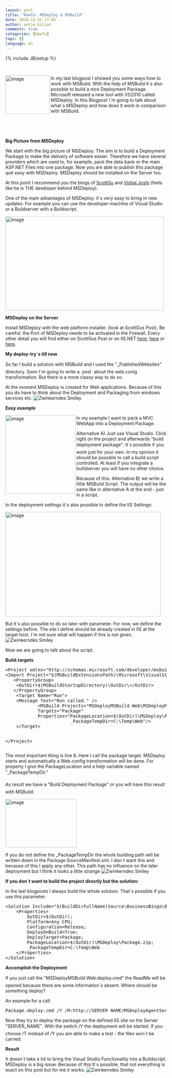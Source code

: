 ```yaml
---
layout: post
title: "HowTo: MSDeploy & MSBuild"
date: 2010-11-21 17:03
author: antje.kilian
comments: true
categories: [HowTo]
tags: []
language: en
---
```

{% include JB/setup %}
<p>&#160;</p>  <p><img title="image" border="0" alt="image" align="left" src="{{BASE_PATH}}/assets/wp-images-de/image_thumb275.png" width="139" height="120" />In my last blogpost I showed you some ways how to work with MSBuild. With the help of MSBuild it´s also possible to build a nice Deployment Package. Microsoft released a new tool with VS2010 called MSDeploy. In this Blogpost I´m going to talk about what´s MSDeploy and how does it work in comparison with MSBuild.</p>  <p>&#160;</p>  <!--more-->  <p>&#160;</p>  <p><b>Big Picture from MSDeploy</b></p>  <p>We start with the big picture of MSDeploy. The aim is to build a Deployment Package to make the delivery of software easier. Therefore we have several providers which are used to, for example, pack the data bank or the main ASP.NET Files into one package. Now you are able to publish this package quit easy with MSDeploy. MSDeploy should be installed on the Server too.</p>  <p>At this point I recommend you the blogs of <a href="http://weblogs.asp.net/scottgu/archive/2010/09/13/automating-deployment-with-microsoft-web-deploy.aspx">ScottGu</a> and <a href="http://vishaljoshi.blogspot.com/2009/03/how-does-web-deployment-with-vs-10.html">Vishal Joshi</a> (feels like he is THE developer behind MSDeploy).</p>  <p>One of the main advantages of MSDeploy: it´s very easy to bring in new updates. For example you can use the developer-machine of Visual Studio or a Buildserver with a Buildscript.</p>  <p><a href="{{BASE_PATH}}/assets/wp-images-en/image96.png"><img style="background-image: none; border-right-width: 0px; padding-left: 0px; padding-right: 0px; display: inline; border-top-width: 0px; border-bottom-width: 0px; border-left-width: 0px; padding-top: 0px" title="image" border="0" alt="image" src="{{BASE_PATH}}/assets/wp-images-en/image_thumb5.png" width="495" height="293" /></a></p>  <p><b>MSDeploy on the Server</b></p>  <p><b></b></p>  <p>Install MSDeploy with the web platform installer. (look at ScottGus Post). Be careful: the Port of MSDeploy needs to be activated in the Firewall. Every other detail you will find either on ScottGus Post or on IIS.NET <a href="http://www.iis.net/download/webdeploy">here</a>, <a href="http://learn.iis.net/page.aspx/421/installing-web-deploy/">here</a> or <a href="http://learn.iis.net/page.aspx/516/configure-the-web-deployment-handler/">here</a>.</p>  <p><b>My deploy-try´s till now</b></p>  <p><b></b></p>  <p>So far I build a solution with MSBuild and I used the "_PublishedWebsites" directory. Soon I´m going to write a&#160; post&#160; about the web.conig transformation. But there is a more classy way to do so.</p>  <p>At the moment MSDeploy is created for Web applications. Because of this you do have to think about the Deployment and Packaging from windows services etc. <img style="border-bottom-style: none; border-right-style: none; border-top-style: none; border-left-style: none" class="wlEmoticon wlEmoticon-winkingsmile" alt="Zwinkerndes Smiley" src="{{BASE_PATH}}/assets/wp-images-en/wlEmoticon-winkingsmile2.png" /></p>  <p><b>Easy example </b></p>  <p><b></b></p>  <p><img title="image" border="0" alt="image" align="left" src="{{BASE_PATH}}/assets/wp-images-de/image_thumb277.png" width="219" height="244" />In my example I want to pack a MVC WebApp into a Deployment Package.</p>  <p>Alternative A) Just use Visual Studio. Click right on the project and afterwards "build deployment package". It´s possible if you work just for your own. In my opinion it should be possible to call a build script controlled. At least if you integrate a buildserver you will have no other choice.</p>  <p>Because of this: Alternative B) we write a little MSBuild Script. The output will be the same like in alternative A at the end - just in a script.</p>  <p>In the deployment settings it´s also possible to define the IIS Settings:</p>  <p><img title="image" border="0" alt="image" src="{{BASE_PATH}}/assets/wp-images-de/image_thumb278.png" width="485" height="325" /></p>  <p>But it´s also possible to do so later with parameter. For now, we define the settings before. The site I define should be already created in IIS at the target host. I´m not sure what will happen if this is not given. <img style="border-bottom-style: none; border-right-style: none; border-top-style: none; border-left-style: none" class="wlEmoticon wlEmoticon-winkingsmile" alt="Zwinkerndes Smiley" src="{{BASE_PATH}}/assets/wp-images-en/wlEmoticon-winkingsmile2.png" /></p>  <p>Now we are going to talk about the script.</p>  <p><b>Build.targets</b></p>  <p><b></b></p>  <div style="padding-bottom: 0px; margin: 0px; padding-left: 0px; padding-right: 0px; display: inline; float: none; padding-top: 0px" id="scid:812469c5-0cb0-4c63-8c15-c81123a09de7:6799cdbd-28ac-44f6-a520-dafb6607ea0e" class="wlWriterEditableSmartContent"><pre name="code" class="c#">&lt;Project xmlns="http://schemas.microsoft.com/developer/msbuild/2003" DefaultTargets="Run"&gt;
&lt;Import Project="$(MSBuildExtensionsPath)\Microsoft\VisualStudio\v10.0\WebApplications\Microsoft.WebApplication.targets" /&gt;
   &lt;PropertyGroup&gt;
	&lt;OutDir&gt;$(MSBuildStartupDirectory)\OutDir\&lt;/OutDir&gt;
   &lt;/PropertyGroup&gt;
	&lt;Target Name="Run"&gt;
	&lt;Message Text="Run called." /&gt;
			&lt;MSBuild Projects="MSDeployMSBuild.Web\MSDeployMSBuild.Web.csproj"
            Targets="Package"
			Properties="PackageLocation=$(OutDir)\MSDeploy\Package.zip;
						_PackageTempDir=C:\Temp\Web"/&gt;
	&lt;/Target&gt;

&lt;/Project&gt;
 </pre></div>

<p>The most important thing is line 8. Here I call the package target. MSDeploy starts and automatically a Web.config transformation will be done. For property I give the PackageLocation and a help variable named "_PackageTempDir."</p>

<p>As result we have a "Build Deployment Package" or you will have this result with MSBuild:</p>

<p><img title="image" border="0" alt="image" src="{{BASE_PATH}}/assets/wp-images-de/image_thumb279.png" width="223" height="151" /></p>

<p>If you do not define the _PackageTempDir the whole building path will be written down in the Package.SourceManifest.xml. I don´t want this and because of this I apply any other. This path has no influence on the later deployment but I think it looks a little strange <img style="border-bottom-style: none; border-right-style: none; border-top-style: none; border-left-style: none" class="wlEmoticon wlEmoticon-winkingsmile" alt="Zwinkerndes Smiley" src="{{BASE_PATH}}/assets/wp-images-en/wlEmoticon-winkingsmile2.png" /></p>

<p><b>If you don´t want to build the project directly but the solution:</b></p>

<p><b></b></p>

<p><b></b>In the last blogposts I always build the whole solution. That´s possible if you use this parameter:</p>

<div style="padding-bottom: 0px; margin: 0px; padding-left: 0px; padding-right: 0px; display: inline; float: none; padding-top: 0px" id="scid:812469c5-0cb0-4c63-8c15-c81123a09de7:53d4a692-a267-4abb-b20d-4176d17df4d2" class="wlWriterEditableSmartContent"><pre name="code" class="c#">&lt;Solution Include="$(BuildDirFullName)Source\BusinessBingo\BusinessBingo.sln"&gt;
	&lt;Properties&gt;
		OutDir=$(OutDir);
      	Platform=Any CPU;
     	Configuration=Release;
      	DeployOnBuild=True;
      	DeployTarget=Package;
      	PackageLocation=$(OutDir)\MSDeploy\Package.zip;
      	_PackageTempDir=C:\Temp\Web
	&lt;/Properties&gt;
&lt;/Solution&gt;</pre></div>

<p><b>Accomplish the Deployment</b></p>

<p>If you just call the "MSDeployMSBuild.Web.deploy.cmd" the ReadMe will be opened because there are some information´s absent. Where should be something deploy?</p>

<p>An example for a call:</p>

<div style="padding-bottom: 0px; margin: 0px; padding-left: 0px; padding-right: 0px; display: inline; float: none; padding-top: 0px" id="scid:812469c5-0cb0-4c63-8c15-c81123a09de7:e43f9cea-7cbf-400a-adfc-09f05374f2d7" class="wlWriterEditableSmartContent"><pre name="code" class="c#">Package.deploy.cmd /Y /M:http://SERVER_NAME/MSDeployAgentService /U:USERDATEN /P:PASSWORT</pre></div>

<p>Now they try to deploy the package on the defined IIS site on the Server "SERVER_NAME". With the switch /Y the deployment will be started. If you choose /T instead of /Y you are able to make a test - the files won´t be carried.</p>

<p><b>Result </b></p>

<p><b></b></p>

<p>It doesn´t take a lot to bring the Visual Studio Functionality into a Buildscript. MSDeploy is a big issue. Because of this It´s possible, that not everything is exact on this post but for me it works. <img style="border-bottom-style: none; border-right-style: none; border-top-style: none; border-left-style: none" class="wlEmoticon wlEmoticon-winkingsmile" alt="Zwinkerndes Smiley" src="{{BASE_PATH}}/assets/wp-images-en/wlEmoticon-winkingsmile2.png" /></p>
